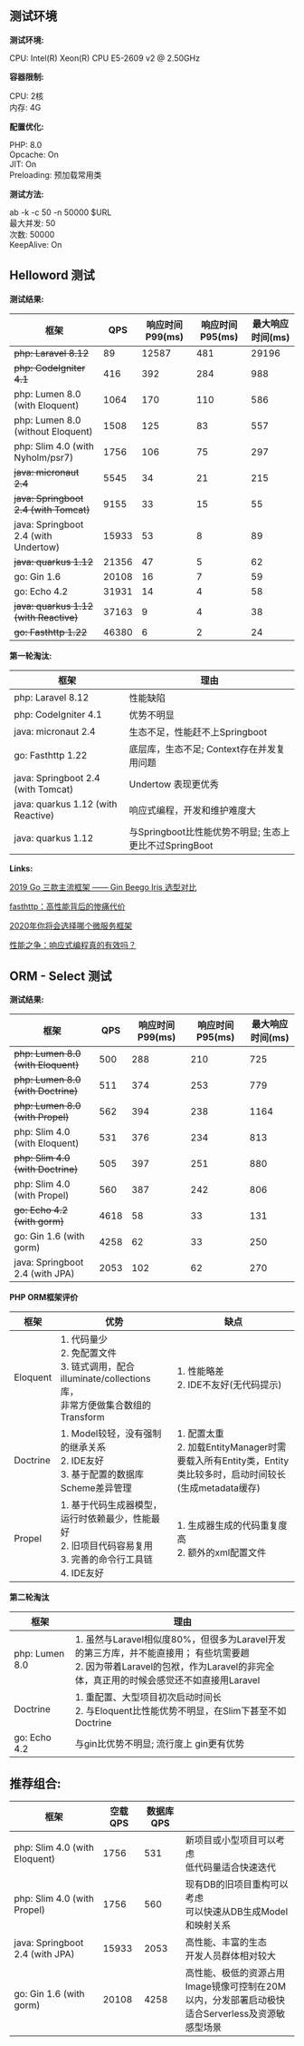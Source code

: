 ## 测试环境

**测试环境:** 

CPU: Intel(R) Xeon(R) CPU E5-2609 v2 @ 2.50GHz



**容器限制:** 

CPU: 2核  
内存: 4G



**配置优化:**

PHP: 8.0  
Opcache: On  
JIT: On  
Preloading: 预加载常用类

**测试方法:**

ab -k -c 50 -n 50000 $URL  
最大并发: 50  
次数: 50000  
KeepAlive: On



## Helloword 测试

**测试结果:**

| 框架                                   | QPS   | 响应时间P99(ms) | 响应时间P95(ms) | 最大响应时间(ms) |
| -------------------------------------- | ----- | --------------- | --------------- | ---------------- |
| ~~php: Laravel 8.12~~                  | 89    | 12587           | 481             | 29196            |
| ~~php: CodeIgniter 4.1~~               | 416   | 392             | 284             | 988              |
| php: Lumen 8.0 (with Eloquent)         | 1064  | 170             | 110             | 586              |
| php: Lumen 8.0 (without Eloquent)      | 1508  | 125             | 83              | 557              |
| php: Slim 4.0 (with Nyholm/psr7)       | 1756  | 106             | 75              | 297              |
| ~~java: micronaut 2.4~~                | 5545  | 34              | 21              | 215              |
| ~~java: Springboot 2.4 (with Tomcat)~~ | 9155  | 33              | 15              | 55               |
| java: Springboot 2.4 (with Undertow)   | 15933 | 53              | 8               | 89               |
| ~~java: quarkus 1.12~~                 | 21356 | 47              | 5               | 62               |
| go: Gin 1.6                            | 20108 | 16              | 7               | 59               |
| go: Echo 4.2                           | 31931 | 14              | 4               | 58               |
| ~~java: quarkus 1.12 (with Reactive)~~ | 37163 | 9               | 4               | 38               |
| ~~go: Fasthttp 1.22~~                  | 46380 | 6               | 2               | 24               |



**第一轮淘汰:**  

| 框架                               | 理由                                                   |
| ---------------------------------- | ------------------------------------------------------ |
| php: Laravel 8.12                  | 性能缺陷                                               |
| php: CodeIgniter 4.1               | 优势不明显                                             |
| java: micronaut 2.4                | 生态不足，性能赶不上Springboot                         |
| go: Fasthttp 1.22                  | 底层库，生态不足; Context存在并发复用问题              |
| java: Springboot 2.4 (with Tomcat) | Undertow 表现更优秀                                    |
| java: quarkus 1.12 (with Reactive) | 响应式编程，开发和维护难度大                           |
| java: quarkus 1.12                 | 与Springboot比性能优势不明显; 生态上更比不过SpringBoot |



**Links:**

[2019 Go 三款主流框架 —— Gin Beego Iris 选型对比](https://blog.csdn.net/u012925833/article/details/102499591)  

[fasthttp：高性能背后的惨痛代价](https://cloud.tencent.com/developer/news/462918)  

[2020年你将会选择哪个微服务框架](https://www.jianshu.com/p/c28962be5877)  

[性能之争：响应式编程真的有效吗？](https://www.infoq.cn/article/xycwyk9*tfmpfno6rkwt)



## ORM - Select 测试 

**测试结果:**

| 框架                               | QPS  | 响应时间P99(ms) | 响应时间P95(ms) | 最大响应时间(ms) |
| ---------------------------------- | ---- | --------------- | --------------- | ---------------- |
| ~~php: Lumen 8.0 (with Eloquent)~~ | 500  | 288             | 210             | 725              |
| ~~php: Lumen 8.0 (with Doctrine)~~ | 511  | 374             | 253             | 779              |
| ~~php: Lumen 8.0 (with Propel)~~   | 562  | 394             | 238             | 1164             |
| php: Slim 4.0 (with Eloquent)      | 531  | 376             | 234             | 813              |
| ~~php: Slim 4.0 (with Doctrine)~~  | 505  | 397             | 251             | 880              |
| php: Slim 4.0 (with Propel)        | 560  | 387             | 242             | 806              |
| ~~go: Echo 4.2 (with gorm)~~       | 4618 | 58              | 33              | 131              |
| go: Gin 1.6 (with gorm)            | 4258 | 62              | 33              | 250              |
| java: Springboot 2.4 (with JPA)    | 2053 | 102             | 62              | 270              |



**PHP ORM框架评价**

| 框架     | 优势                                                         | 缺点                                                         |
| -------- | ------------------------------------------------------------ | ------------------------------------------------------------ |
| Eloquent | 1. 代码量少  <br />2. 免配置文件  <br />3. 链式调用，配合 illuminate/collections 库，<br />非常方便做集合数组的Transform | 1. 性能略差  <br />2. IDE不友好(无代码提示)                  |
| Doctrine | 1. Model较轻，没有强制的继承关系  <br />2. IDE友好  <br />3. 基于配置的数据库Scheme差异管理 | 1. 配置太重  <br />2. 加载EntityManager时需要载入所有Entity类，Entity类比较多时，启动时间较长(生成metadata缓存) |
| Propel   | 1. 基于代码生成器模型，运行时依赖最少，性能最好  <br />2. 旧项目代码容易复用    <br />3. 完善的命令行工具链  <br />4. IDE友好 | 1. 生成器生成的代码重复度高  <br />2. 额外的xml配置文件      |



**第二轮淘汰**

| 框架           | 理由                                                         |
| -------------- | ------------------------------------------------------------ |
| php: Lumen 8.0 | 1. 虽然与Laravel相似度80%，但很多为Laravel开发的第三方库，并不能直接用； 有些坑需要趟<br />2. 因为带着Laravel的包袱，作为Laravel的非完全体，真正用的时候会感觉还不如直接用Laravel |
| Doctrine       | 1. 重配置、大型项目初次启动时间长<br />2. 与Eloquent比性能优势不明显，在Slim下甚至不如Doctrine |
| go: Echo 4.2   | 与gin比优势不明显; 流行度上 gin更有优势                      |



## 推荐组合:

| 框架                            | 空载QPS | 数据库QPS |                                                              |
| ------------------------------- | ------- | --------- | ------------------------------------------------------------ |
| php: Slim 4.0 (with Eloquent)   | 1756    | 531       | 新项目或小型项目可以考虑<br />低代码量适合快速迭代           |
| php: Slim 4.0 (with Propel)     | 1756    | 560       | 现有DB的旧项目重构可以考虑<br />可以快速从DB生成Model和映射关系 |
| java: Springboot 2.4 (with JPA) | 15933   | 2053      | 高性能、丰富的生态<br />开发人员群体相对较大                 |
| go: Gin 1.6 (with gorm)         | 20108   | 4258      | 高性能、极低的资源占用<br />Image镜像可控制在20M以内，分发部署启动极快 <br />适合Serverless及资源敏感型场景 |

